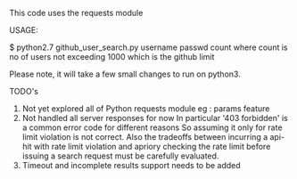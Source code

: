 This code uses the requests module

USAGE:

$ python2.7 github_user_search.py username passwd count
where count is no of users not exceeding 1000 which is the github limit

Please note, it will take a few small changes to run on python3.


TODO's

1) Not yet explored all of Python requests module eg : params feature
2) Not handled all server responses for now
   In particular '403 forbidden' is a common error code for different reasons
   So assuming it only for rate limit violation is not  correct. Also
   the tradeoffs between incurring a api-hit with rate limit violation and apriory
   checking the rate limit before issuing a search request must be carefully evaluated.
3) Timeout and incomplete results support needs to be added

